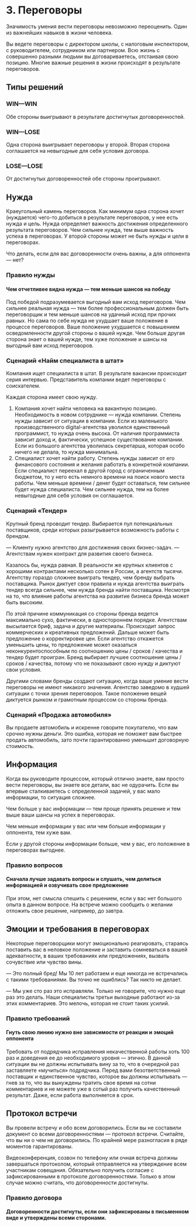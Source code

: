 # 3. Переговоры

Значимость умения вести переговоры невозможно переоценить. Один из важнейших навыков в жизни человека.

Вы ведете переговоры с директором школы, с налоговым инспектором, с руководителем, сотрудником или партнером. Всю жизнь с совершенно разными людьми вы договариваетесь, отстаивая свою позицию. Многие важные решения в жизни происходят в результате переговоров.

## Типы решений

### WIN—WIN

Обе стороны выигрывают в результате достигнутых договоренностей.

### WIN—LOSE

Одна сторона выигрывает переговоры у второй. Вторая сторона соглашается на невыгодные для себя условия договора.

### LOSE—LOSE

От достигнутых договоренностей обе стороны проигрывают.

## Нужда

Краеугольный камень переговоров. Как минимум одна сторона хочет (нуждается) чего-то добиться в результате переговоров, у нее есть нужда и цель. Нужда определяет важность достижения определенного результата переговоров. Чем сильнее нужда, тем выше важность успеха в переговорах. У второй стороны может не быть нужды и цели в переговорах.

Что делать, если для вас договоренности очень важны, а для оппонента — нет?

### Правило нужды

#### Чем отчетливее видна нужда — тем меньше шансов на победу

Под победой подразумевается выгодный вам исход переговоров. Чем сильнее реальная нужда — тем более профессиональным должен быть переговорщик и тем меньше шансов на удачный исход при прочих равных. Но сама по себе нужда не ухудшает ваше положение в процессе переговоров. Ваше положение ухудшается с повышением осведомленности другой стороны о вашей нужде. Чем больше другая сторона знает о вашей нужде, тем хуже положение и шансы на выгодный вам исход переговоров.

### Сценарий «Найм специалиста в штат»

Компания ищет специалиста в штат. В результате вакансии происходит серия интервью. Представитель компании ведет переговоры с соискателем.

Каждая сторона имеет свою нужду.

1. Компания хочет найти человека на вакантную позицию. Необходимость в новом сотруднике — нужда компании. Степень нужды зависит от ситуации в компании. Если из маленького производственного digital-агентства уволился единственный программист, то нужда очень высока. От наличия программиста зависит доход и, фактически, успешное существование компании. 
Если из большого агентства уволилась секретарша, которая особо ничего не делала, то нужда минимальна.
2. Специалист хочет найти работу. Степень нужды зависит от его финансового состояния и желания работать в конкретной компании. Если специалист переехал в другой город с ограниченным бюджетом, то у него есть немного времени на поиск нового места работы. Чем меньше времени / денег будет оставаться, тем сильнее будет нужда специалиста. Чем сильнее нужда, тем на более невыгодные для себя условия он соглашается.

### Сценарий «Тендер»

Крупный бренд проводит тендер. Выбирается пул потенциальных поставщиков, среди которых разыгрывается возможность работы с брендом.

— Клиенту нужно агентство для достижения своих бизнес-задач.
— Агентствам нужен контракт для развития своего бизнеса.

Казалось бы, нужда равная. В реальности же крупных клиентов с хорошими контрактами несколько сотен в России, а агентств тысячи. Агентству гораздо сложнее выиграть тендер, чем бренду выбрать поставщика. Рынок диктует свои правила и нужда агентства выиграть тендер всегда сильнее, чем нужда бренда найти поставщика. Несмотря на то, что влияние работы агентства на развитие бизнеса бренда может быть высоким.

По этой причине коммуникация со стороны бренда ведется максимально сухо, фактически, в одностороннем порядке. Агентствам высылается бриф, задача и другие материалы. Происходит запрос коммерческих и креативных предложений. Дальше может быть предложение о корректировке цен. Если агентство откажется уменьшить цены, то предложение может оказаться неконкурентоспособным по соотношению цены / сроков / качества и тендер будет проигран. Бренд выбирает лучшее соотношение цены / сроков / качества, потому что не показывают свою нужду и диктуют свои условия.

Другими словами бренды создают ситуацию, когда ваше умение вести переговоры не имеют никакого значения. Агентство заведомо в худшей ситуации с точки зрения переговоров. Такое положение вещей диктуется рынком и грамотным процессом со стороны бренда.

### Сценарий «Продажа автомобиля»

Вы продаете автомобиль и искренне говорите покупателю, что вам срочно нужны деньги. Это ошибка, которая не поможет вам быстрее продать автомобиль, зато почти гарантированно уменьшит договорную стоимость.

## Информация

Когда вы руководите процессом, который отлично знаете, вам просто вести переговоры, вы знаете все детали, вас не одурачить. Если вы впервые сталкиваетесь с определенной задачей, у вас мало информации, то ситуация сложнее.

Чем больше у вас информации — тем проще принять решение и тем выше ваши шансы на успех в переговорах.

Чем меньше информации у вас или чем больше информации у оппонента, тем хуже вам.

Если у другой стороны информации больше, чем у вас, его положение в переговорах выгоднее.

### Правило вопросов

#### Сначала лучше задавать вопросы и слушать, чем делиться информацией и озвучивать свое предложение

При этом, нет смысла спешить с решением, если у вас нет большого опыта в данном вопросе. На встрече можно сообщить о желании отложить свое решение, например, до завтра.

## Эмоции и требования в переговорах

Некоторые переговорщики могут эмоционально реагировать, стараясь поставить вас в неловкое положение и заставить сомневаться в вашей адекватности, в ваших требованиях или предложениях, вызвать сочувствие или чувство вины.

— Это полный бред! Мы 10 лет работаем и еще никогда не встречались с такими требованиями. Вы точно не ошиблись? Так никто не делает.

— Мы уже сто раз это исправляли. Только не говорите, что нужно еще раз это делать. Наши специалисты третьи выходные работают из-за этих комментариев. Это мелочь, которая не стоит таких усилий.

### Правило требований

#### Гнуть свою линию нужно вне зависимости от реакции и эмоций оппонента

Требовать от подрядчика исправления некачественной работы хоть 100 раз и доведения ее до необходимого уровня — этично. В данной ситуации вы не должны испытывать вину за то, что в очередной раз заставляете «мучиться» подрядчика. Перед вами безответственный поставщик и единственное чувство, которое вы должны испытывать — гнев за то, что вы вынуждены тратить свое время на сотни комментариев и не можете уже в сотый раз получить качественный результат. Даже, если работа выполняется в срок.

## Протокол встречи

Вы провели встречу и обо всем договорились. Если вы не составили документ со всеми договоренностями — протокол встречи. Считайте, что вы ни о чем не договорились. По крайней мере разногласия в ряде моментов гарантированы.

Видеоконференция, созвон по телефону или очная встреча должны завершаться протоколом, который отправляется на утверждение всем участникам совещания. Обязательно получить согласие с зафиксированными в протоколе договоренностями. Только в этом случае можно считать, что договоренности достигнуты.

### Правило договора

#### Договоренности достигнуты, если они зафиксированы в письменном виде и утверждены всеми сторонами.
